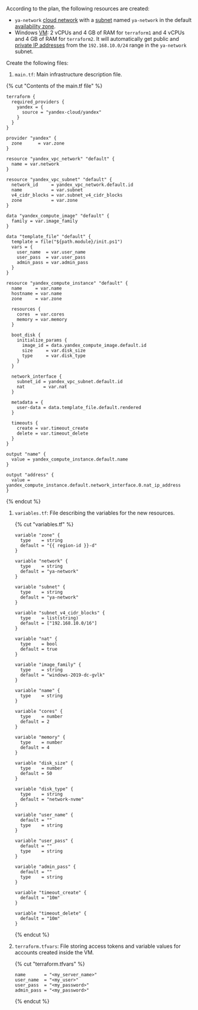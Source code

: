 According to the plan, the following resources are created:
* `ya-network` [cloud network](../../vpc/concepts/network.md#network) with a [subnet](../../vpc/concepts/network.md#subnet) named `ya-network` in the default [availability zone](../../overview/concepts/geo-scope.md).
* Windows [VM](../../compute/concepts/vm.md): 2 vCPUs and 4 GB of RAM for `terraform1` and 4 vCPUs and 4 GB of RAM for `terraform2`. It will automatically get public and [private IP addresses](../../vpc/concepts/address.md#internal-addresses) from the `192.168.10.0/24` range in the `ya-network` subnet.

Create the following files:
1. `main.tf`: Main infrastructure description file.

  {% cut "Contents of the main.tf file" %}

  ```hcl
  terraform {
    required_providers {
      yandex = {
        source = "yandex-cloud/yandex"
      }
    }
  }

  provider "yandex" {
    zone      = var.zone
  }

  resource "yandex_vpc_network" "default" {
    name = var.network
  }

  resource "yandex_vpc_subnet" "default" {
    network_id     = yandex_vpc_network.default.id
    name           = var.subnet
    v4_cidr_blocks = var.subnet_v4_cidr_blocks
    zone           = var.zone
  }

  data "yandex_compute_image" "default" {
    family = var.image_family
  }

  data "template_file" "default" {
    template = file("${path.module}/init.ps1")
    vars = {
      user_name  = var.user_name
      user_pass  = var.user_pass
      admin_pass = var.admin_pass
    }
  }

  resource "yandex_compute_instance" "default" {
    name     = var.name
    hostname = var.name
    zone     = var.zone

    resources {
      cores  = var.cores
      memory = var.memory
    }

    boot_disk {
      initialize_params {
        image_id = data.yandex_compute_image.default.id
        size     = var.disk_size
        type     = var.disk_type
      }
    }

    network_interface {
      subnet_id = yandex_vpc_subnet.default.id
      nat       = var.nat
    }

    metadata = {
      user-data = data.template_file.default.rendered
    }

    timeouts {
      create = var.timeout_create
      delete = var.timeout_delete
    }
  }

  output "name" {
    value = yandex_compute_instance.default.name
  }

  output "address" {
    value = yandex_compute_instance.default.network_interface.0.nat_ip_address
  }
  ```

  {% endcut %}

1. `variables.tf`: File describing the variables for the new resources.

   {% cut "variables.tf" %}

   ```hcl
   variable "zone" {
     type    = string
     default = "{{ region-id }}-d"
   }

   variable "network" {
     type    = string
     default = "ya-network"
   }

   variable "subnet" {
     type    = string
     default = "ya-network"
   }

   variable "subnet_v4_cidr_blocks" {
     type    = list(string)
     default = ["192.168.10.0/16"]
   }

   variable "nat" {
     type    = bool
     default = true
   }

   variable "image_family" {
     type    = string
     default = "windows-2019-dc-gvlk"
   }

   variable "name" {
     type    = string
   }

   variable "cores" {
     type    = number
     default = 2
   }

   variable "memory" {
     type    = number
     default = 4
   }

   variable "disk_size" {
     type    = number
     default = 50
   }

   variable "disk_type" {
     type    = string
     default = "network-nvme"
   }

   variable "user_name" {
     default = ""
     type    = string
   }

   variable "user_pass" {
     default = ""
     type    = string
   }

   variable "admin_pass" {
     default = ""
     type    = string
   }

   variable "timeout_create" {
     default = "10m"
   }

   variable "timeout_delete" {
     default = "10m"
   }
   ```

   {% endcut %}

1. `terraform.tfvars`: File storing access tokens and variable values for accounts created inside the VM.

   {% cut "terraform.tfvars" %}

   ```hcl
   name       = "<my_server_name>"
   user_name  = "<my_user>"
   user_pass  = "<my_password>"
   admin_pass = "<my_password>"
   ```

   {% endcut %}